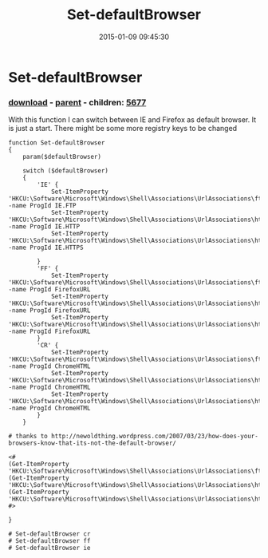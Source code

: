 ﻿---
pid:            5676
poster:         Andy Myatt
title:          Set-defaultBrowser
date:           2015-01-09 09:45:30
format:         posh
parent:         3504
parent:         3504
children:       5677
---

# Set-defaultBrowser

### [download](5676.ps1) - [parent](3504.md) - children: [5677](5677.md)

With this function I can switch between IE and Firefox as default browser. It is just a start. There might be some more registry keys to be changed

```posh
function Set-defaultBrowser
{
    param($defaultBrowser)

    switch ($defaultBrowser)
    {
        'IE' {
            Set-ItemProperty 'HKCU:\Software\Microsoft\Windows\Shell\Associations\UrlAssociations\ftp\UserChoice' -name ProgId IE.FTP
            Set-ItemProperty 'HKCU:\Software\Microsoft\Windows\Shell\Associations\UrlAssociations\http\UserChoice' -name ProgId IE.HTTP
            Set-ItemProperty 'HKCU:\Software\Microsoft\Windows\Shell\Associations\UrlAssociations\https\UserChoice' -name ProgId IE.HTTPS
            
        }
        'FF' {
            Set-ItemProperty 'HKCU:\Software\Microsoft\Windows\Shell\Associations\UrlAssociations\ftp\UserChoice' -name ProgId FirefoxURL
            Set-ItemProperty 'HKCU:\Software\Microsoft\Windows\Shell\Associations\UrlAssociations\http\UserChoice' -name ProgId FirefoxURL
            Set-ItemProperty 'HKCU:\Software\Microsoft\Windows\Shell\Associations\UrlAssociations\https\UserChoice' -name ProgId FirefoxURL
        }
        'CR' {
            Set-ItemProperty 'HKCU:\Software\Microsoft\Windows\Shell\Associations\UrlAssociations\ftp\UserChoice' -name ProgId ChromeHTML
            Set-ItemProperty 'HKCU:\Software\Microsoft\Windows\Shell\Associations\UrlAssociations\http\UserChoice' -name ProgId ChromeHTML
            Set-ItemProperty 'HKCU:\Software\Microsoft\Windows\Shell\Associations\UrlAssociations\https\UserChoice' -name ProgId ChromeHTML
        }
    } 
    
# thanks to http://newoldthing.wordpress.com/2007/03/23/how-does-your-browsers-know-that-its-not-the-default-browser/
        
<#
(Get-ItemProperty 'HKCU:\Software\Microsoft\Windows\Shell\Associations\UrlAssociations\ftp\UserChoice').ProgId
(Get-ItemProperty 'HKCU:\Software\Microsoft\Windows\Shell\Associations\UrlAssociations\http\UserChoice').ProgId
(Get-ItemProperty 'HKCU:\Software\Microsoft\Windows\Shell\Associations\UrlAssociations\https\UserChoice').ProgId
#>

}

# Set-defaultBrowser cr
# Set-defaultBrowser ff
# Set-defaultBrowser ie
```
